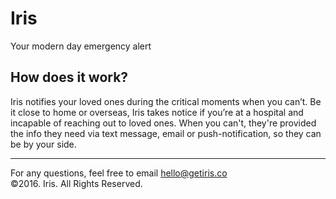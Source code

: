 # Iris
Your modern day emergency alert

## How does it work?
Iris notifies your loved ones during the critical moments when you can’t. Be it close to home or overseas, Iris takes notice if you’re at a hospital and incapable of reaching out to loved ones. When you can't, they're provided the info they need via text message, email or push-notification, so they can be by your side.

---
For any questions, feel free to email hello@getiris.co<br>
©2016. Iris. All Rights Reserved.
